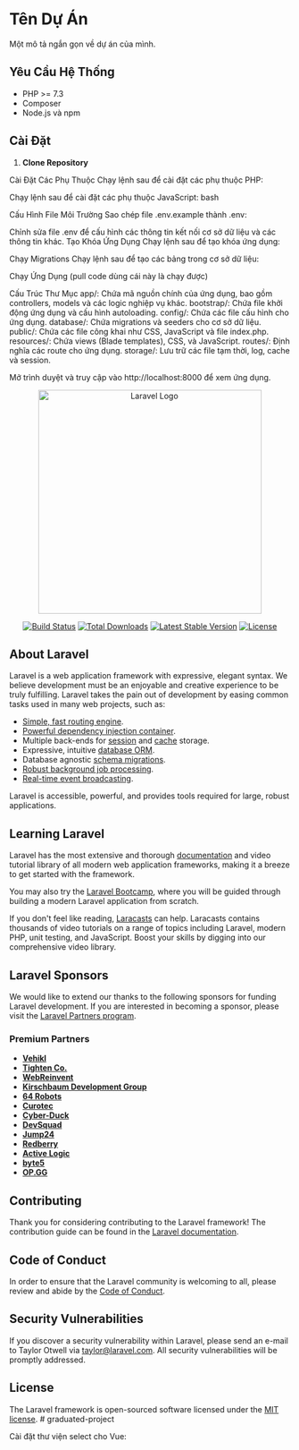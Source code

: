# Tên Dự Án

Một mô tả ngắn gọn về dự án của mình.

## Yêu Cầu Hệ Thống

- PHP >= 7.3
- Composer
- Node.js và npm

## Cài Đặt

1. **Clone Repository**


   <!-- git clone https://github.com/hunghung12092005/project_graduate -->
   <!-- cd project -->
Cài Đặt Các Phụ Thuộc Chạy lệnh sau để cài đặt các phụ thuộc PHP:


<!-- composer install -->
Chạy lệnh sau để cài đặt các phụ thuộc JavaScript:
bash

<!-- npm install -->
Cấu Hình File Môi Trường Sao chép file .env.example thành .env:

<!-- cp .env.example .env -->
Chỉnh sửa file .env để cấu hình các thông tin kết nối cơ sở dữ liệu và các thông tin khác.
Tạo Khóa Ứng Dụng Chạy lệnh sau để tạo khóa ứng dụng:
<!-- php artisan key:generate -->

Chạy Migrations Chạy lệnh sau để tạo các bảng trong cơ sở dữ liệu:
<!-- php artisan migrate -->
Chạy Ứng Dụng (pull code dùng cái này là chạy được)
<!-- php artisan serve -->
Cấu Trúc Thư Mục
app/: Chứa mã nguồn chính của ứng dụng, bao gồm controllers, models và các logic nghiệp vụ khác.
bootstrap/: Chứa file khởi động ứng dụng và cấu hình autoloading.
config/: Chứa các file cấu hình cho ứng dụng.
database/: Chứa migrations và seeders cho cơ sở dữ liệu.
public/: Chứa các file công khai như CSS, JavaScript và file index.php.
resources/: Chứa views (Blade templates), CSS, và JavaScript.
routes/: Định nghĩa các route cho ứng dụng.
storage/: Lưu trữ các file tạm thời, log, cache và session.



Mở trình duyệt và truy cập vào http://localhost:8000 để xem ứng dụng.





<!-- mấy cái này nó có sẵn k quan tâm -->
<p align="center"><a href="https://laravel.com" target="_blank"><img src="https://raw.githubusercontent.com/laravel/art/master/logo-lockup/5%20SVG/2%20CMYK/1%20Full%20Color/laravel-logolockup-cmyk-red.svg" width="400" alt="Laravel Logo"></a></p>

<p align="center">
<a href="https://github.com/laravel/framework/actions"><img src="https://github.com/laravel/framework/workflows/tests/badge.svg" alt="Build Status"></a>
<a href="https://packagist.org/packages/laravel/framework"><img src="https://img.shields.io/packagist/dt/laravel/framework" alt="Total Downloads"></a>
<a href="https://packagist.org/packages/laravel/framework"><img src="https://img.shields.io/packagist/v/laravel/framework" alt="Latest Stable Version"></a>
<a href="https://packagist.org/packages/laravel/framework"><img src="https://img.shields.io/packagist/l/laravel/framework" alt="License"></a>
</p>

## About Laravel

Laravel is a web application framework with expressive, elegant syntax. We believe development must be an enjoyable and creative experience to be truly fulfilling. Laravel takes the pain out of development by easing common tasks used in many web projects, such as:

- [Simple, fast routing engine](https://laravel.com/docs/routing).
- [Powerful dependency injection container](https://laravel.com/docs/container).
- Multiple back-ends for [session](https://laravel.com/docs/session) and [cache](https://laravel.com/docs/cache) storage.
- Expressive, intuitive [database ORM](https://laravel.com/docs/eloquent).
- Database agnostic [schema migrations](https://laravel.com/docs/migrations).
- [Robust background job processing](https://laravel.com/docs/queues).
- [Real-time event broadcasting](https://laravel.com/docs/broadcasting).

Laravel is accessible, powerful, and provides tools required for large, robust applications.

## Learning Laravel

Laravel has the most extensive and thorough [documentation](https://laravel.com/docs) and video tutorial library of all modern web application frameworks, making it a breeze to get started with the framework.

You may also try the [Laravel Bootcamp](https://bootcamp.laravel.com), where you will be guided through building a modern Laravel application from scratch.

If you don't feel like reading, [Laracasts](https://laracasts.com) can help. Laracasts contains thousands of video tutorials on a range of topics including Laravel, modern PHP, unit testing, and JavaScript. Boost your skills by digging into our comprehensive video library.

## Laravel Sponsors

We would like to extend our thanks to the following sponsors for funding Laravel development. If you are interested in becoming a sponsor, please visit the [Laravel Partners program](https://partners.laravel.com).

### Premium Partners

- **[Vehikl](https://vehikl.com/)**
- **[Tighten Co.](https://tighten.co)**
- **[WebReinvent](https://webreinvent.com/)**
- **[Kirschbaum Development Group](https://kirschbaumdevelopment.com)**
- **[64 Robots](https://64robots.com)**
- **[Curotec](https://www.curotec.com/services/technologies/laravel/)**
- **[Cyber-Duck](https://cyber-duck.co.uk)**
- **[DevSquad](https://devsquad.com/hire-laravel-developers)**
- **[Jump24](https://jump24.co.uk)**
- **[Redberry](https://redberry.international/laravel/)**
- **[Active Logic](https://activelogic.com)**
- **[byte5](https://byte5.de)**
- **[OP.GG](https://op.gg)**

## Contributing

Thank you for considering contributing to the Laravel framework! The contribution guide can be found in the [Laravel documentation](https://laravel.com/docs/contributions).

## Code of Conduct

In order to ensure that the Laravel community is welcoming to all, please review and abide by the [Code of Conduct](https://laravel.com/docs/contributions#code-of-conduct).

## Security Vulnerabilities

If you discover a security vulnerability within Laravel, please send an e-mail to Taylor Otwell via [taylor@laravel.com](mailto:taylor@laravel.com). All security vulnerabilities will be promptly addressed.

## License

The Laravel framework is open-sourced software licensed under the [MIT license](https://opensource.org/licenses/MIT).
#   g r a d u a t e d - p r o j e c t 
 
 

Cài đặt thư viện select cho Vue:
<!-- npm install vue-multiselect -->

